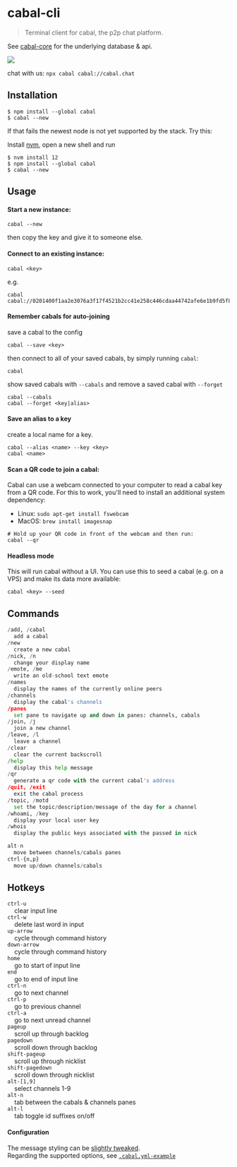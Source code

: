 # cabal-cli

> Terminal client for cabal, the p2p chat platform.

See [cabal-core](https://github.com/cabal-club/cabal-core) for the underlying
database & api.

![](cli-2019-04.png)

chat with us:
`npx cabal cabal://cabal.chat`

## Installation

```
$ npm install --global cabal
$ cabal --new
```
If that fails the newest node is not yet supported by the stack. Try this:

Install [nvm](https://github.com/nvm-sh/nvm), open a new shell and run
```
$ nvm install 12
$ npm install --global cabal
$ cabal --new
```

## Usage
#### Start a new instance:
```
cabal --new
```
then copy the key and give it to someone else.

#### Connect to an existing instance:
```
cabal <key>
```
e.g.
```
cabal cabal://0201400f1aa2e3076a3f17f4521b2cc41e258c446cdaa44742afe6e1b9fd5f82
```

#### Remember cabals for auto-joining
save a cabal to the config

```
cabal --save <key>
```

then connect to all of your saved cabals, by simply running `cabal`:

```
cabal
```

show saved cabals with `--cabals` and remove a saved cabal with `--forget`

```
cabal --cabals
cabal --forget <key|alias>
```

#### Save an alias to a key

create a local name for a key.

```
cabal --alias <name> --key <key>
cabal <name>
```

#### Scan a QR code to join a cabal:
Cabal can use a webcam connected to your computer to read a cabal key from a QR code.
For this to work, you'll need to install an additional system dependency:
- Linux: `sudo apt-get install fswebcam`
- MacOS: `brew install imagesnap`
```
# Hold up your QR code in front of the webcam and then run:
cabal --qr
```

#### Headless mode

This will run cabal without a UI. You can use this to seed a cabal (e.g. on a VPS) and make its data more available:
```
cabal <key> --seed
```

## Commands
```py
/add, /cabal
  add a cabal
/new
  create a new cabal
/nick, /n
  change your display name
/emote, /me
  write an old-school text emote
/names
  display the names of the currently online peers
/channels
  display the cabal's channels
/panes
  set pane to navigate up and down in panes: channels, cabals
/join, /j
  join a new channel
/leave, /l
  leave a channel
/clear
  clear the current backscroll
/help
  display this help message
/qr
  generate a qr code with the current cabal's address
/quit, /exit
  exit the cabal process
/topic, /motd
  set the topic/description/message of the day for a channel
/whoami, /key
  display your local user key
/whois
  display the public keys associated with the passed in nick

alt-n
  move between channels/cabals panes
ctrl-{n,p}
  move up/down channels/cabals
```

## Hotkeys
`ctrl-u`  
&nbsp;&nbsp;&nbsp;&nbsp;clear input line  
`ctrl-w`  
&nbsp;&nbsp;&nbsp;&nbsp;delete last word in input  
`up-arrow`  
&nbsp;&nbsp;&nbsp;&nbsp;cycle through command history  
`down-arrow`  
&nbsp;&nbsp;&nbsp;&nbsp;cycle through command history  
`home`  
&nbsp;&nbsp;&nbsp;&nbsp;go to start of input line  
`end`  
&nbsp;&nbsp;&nbsp;&nbsp;go to end of input line  
`ctrl-n`  
&nbsp;&nbsp;&nbsp;&nbsp;go to next channel  
`ctrl-p`  
&nbsp;&nbsp;&nbsp;&nbsp;go to previous channel  
`ctrl-a`  
&nbsp;&nbsp;&nbsp;&nbsp;go to next unread channel  
`pageup`  
&nbsp;&nbsp;&nbsp;&nbsp;scroll up through backlog  
`pagedown`  
&nbsp;&nbsp;&nbsp;&nbsp;scroll down through backlog  
`shift-pageup`  
&nbsp;&nbsp;&nbsp;&nbsp;scroll up through nicklist  
`shift-pagedown`  
&nbsp;&nbsp;&nbsp;&nbsp;scroll down through nicklist  
`alt-[1,9]`   
&nbsp;&nbsp;&nbsp;&nbsp;select channels  1-9  
`alt-n`  
&nbsp;&nbsp;&nbsp;&nbsp;tab between the cabals & channels panes   
`alt-l`  
&nbsp;&nbsp;&nbsp;&nbsp;tab toggle id suffixes on/off  

#### Configuration

The message styling can be [slightly tweaked](https://github.com/cabal-club/cabal-cli/pull/151#issuecomment-602599840).  
Regarding the supported options, see [`.cabal.yml-example`](.cabal.yml-example)
